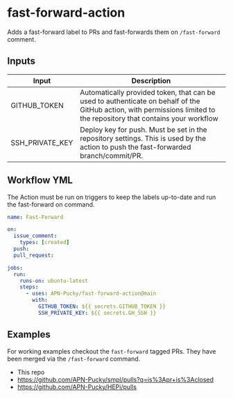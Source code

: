 # fast-forward-action

Adds a fast-forward label to PRs and fast-forwards them on `/fast-forward` comment.

## Inputs

| Input      | Description |
| ----------- | ----------- |
| GITHUB_TOKEN      | Automatically provided token, that can be used to authenticate on behalf of the GitHub action, with permissions limited to the repository that contains your workflow       |
| SSH_PRIVATE_KEY   | Deploy key for push. Must be  set in the repository settings. This is used by the action to push the fast-forwarded branch/commit/PR.        |

## Workflow YML

The Action must be run on triggers to keep the labels up-to-date and run the fast-forward on command. 

```yml
name: Fast-Forward

on: 
  issue_comment:
    types: [created]
  push:
  pull_request:

jobs:
  run:
    runs-on: ubuntu-latest
    steps:
      - uses: APN-Pucky/fast-forward-action@main
        with:
          GITHUB_TOKEN: ${{ secrets.GITHUB_TOKEN }}
          SSH_PRIVATE_KEY: ${{ secrets.GH_SSH }}
```

## Examples

For working examples checkout the `fast-forward` tagged PRs. 
They have been merged via the `/fast-forward` command.

* This repo
* https://github.com/APN-Pucky/smpl/pulls?q=is%3Apr+is%3Aclosed
* https://github.com/APN-Pucky/HEPi/pulls
